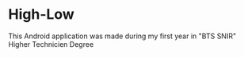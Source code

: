 # High-Low
This Android application was made during my first year in "BTS SNIR" Higher Technicien Degree 
